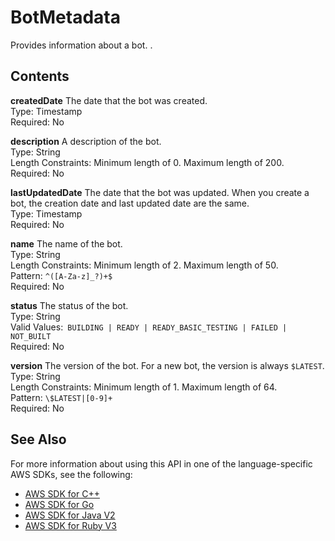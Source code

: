 # BotMetadata<a name="API_BotMetadata"></a>

Provides information about a bot\. \.

## Contents<a name="API_BotMetadata_Contents"></a>

 **createdDate**   <a name="lex-Type-BotMetadata-createdDate"></a>
The date that the bot was created\.  
Type: Timestamp  
Required: No

 **description**   <a name="lex-Type-BotMetadata-description"></a>
A description of the bot\.  
Type: String  
Length Constraints: Minimum length of 0\. Maximum length of 200\.  
Required: No

 **lastUpdatedDate**   <a name="lex-Type-BotMetadata-lastUpdatedDate"></a>
The date that the bot was updated\. When you create a bot, the creation date and last updated date are the same\.   
Type: Timestamp  
Required: No

 **name**   <a name="lex-Type-BotMetadata-name"></a>
The name of the bot\.   
Type: String  
Length Constraints: Minimum length of 2\. Maximum length of 50\.  
Pattern: `^([A-Za-z]_?)+$`   
Required: No

 **status**   <a name="lex-Type-BotMetadata-status"></a>
The status of the bot\.  
Type: String  
Valid Values:` BUILDING | READY | READY_BASIC_TESTING | FAILED | NOT_BUILT`   
Required: No

 **version**   <a name="lex-Type-BotMetadata-version"></a>
The version of the bot\. For a new bot, the version is always `$LATEST`\.  
Type: String  
Length Constraints: Minimum length of 1\. Maximum length of 64\.  
Pattern: `\$LATEST|[0-9]+`   
Required: No

## See Also<a name="API_BotMetadata_SeeAlso"></a>

For more information about using this API in one of the language\-specific AWS SDKs, see the following:
+  [ AWS SDK for C\+\+](https://docs.aws.amazon.com/goto/SdkForCpp/lex-models-2017-04-19/BotMetadata) 
+  [ AWS SDK for Go](https://docs.aws.amazon.com/goto/SdkForGoV1/lex-models-2017-04-19/BotMetadata) 
+  [ AWS SDK for Java V2](https://docs.aws.amazon.com/goto/SdkForJavaV2/lex-models-2017-04-19/BotMetadata) 
+  [ AWS SDK for Ruby V3](https://docs.aws.amazon.com/goto/SdkForRubyV3/lex-models-2017-04-19/BotMetadata) 